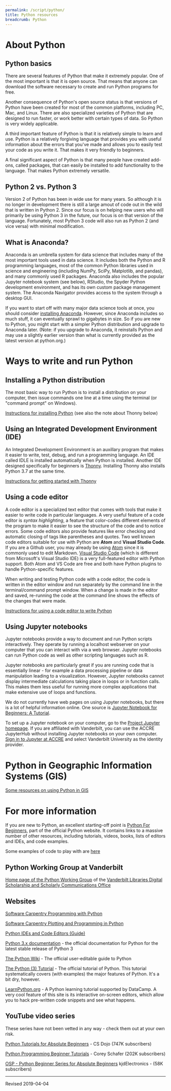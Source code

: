 ```yaml
---
permalink: /script/python/
title: Python resources
breadcrumb: Python
---
```


# About Python

## Python basics

There are several features of Python that make it extremely popular.  One of the most important is that it is open source.  That means that anyone can download the software necessary to create and run Python programs for free.  

Another consequence of Python's open source status is that versions of Python have been created for most of the common platforms, including PC, Mac, and Linux.  There are also specialized varieties of Python that are designed to run faster, or work better with certain types of data.  So Python is very widely applicable.

A third important feature of Python is that it is relatively simple to learn and use.  Python is a relatively forgiving language that provides you with useful information about the errors that you've made and allows you to easily test your code as you write it.  That makes it very friendly to beginners.

A final significant aspect of Python is that many people have created add-ons, called packages, that can easily be installed to add functionality to the language.  That makes Python extremely versatile.

## Python 2 vs. Python 3

Version 2 of Python has been in wide use for many years.  So although it is no longer in development there is still a large amout of code out in the wild that is written in Python 2.  Since our focus is on helping new users who will primarily be using Python 3 in the future, our focus is on that version of the language.  Fortunately, most Python 3 code will also run as Python 2 (and vice versa) with minimal modification.

## What is Anaconda?

Anaconda is an umbrella system for data science that includes many of the most important tools used in data science.  It includes both the Python and R programming languages, most of the common Python libraries used in science and engineering (including NumPy, SciPy, Matplotlib, and pandas), and many commonly used R packages.  Anaconda also includes the popular Jupyter notebook system (see below), RStudio, the Spyder Python development environment, and has its own custom package management system.  The Anaconda Navigator provides access to the system through a desktop GUI. 

If you want to start off with many major data science tools at once, you should consider [installing Anaconda](https://docs.anaconda.com/anaconda/install/).  However, since Anaconda includes so much stuff, it can eventually sprawl to gigabytes in size.  So if you are new to Python, you might start with a simpler Python distribution and upgrade to Anaconda later. (Note: if you upgrade to Anaconda, it reinstalls Python and may use a slightly earlier version than what is currently provided as the latest version at python.org.)

# Ways to write and run Python

## Installing a Python distribution

The most basic way to run Python is to install a distribution on your computer, then issue commands one line at a time using the terminal (or "command prompt" on Windows).  

[Instructions for installing Python](install) (see also the note about Thonny below)

## Using an Integrated Development Environment (IDE)

An Integrated Development Environment is an auxillary program that makes it easier to write, test, debug, and run a programming language.  An IDE called IDLE is installed automatically when Python is installed.  Another IDE designed specifically for beginners is [Thonny](https://thonny.org/). Installing Thonny also installs Python 3.7 at the same time.  

[Instructions for getting started with Thonny](thonny)

## Using a code editor

A code editor is a specialized text editor that comes with tools that make it easier to write code in particular languages.  A very useful feature of a code editor is *syntax highlighting*, a feature that color-codes different elements of the program to make it easier to see the structure of the code and to notice errors.  Some code editors also provide features like error checking and automatic closing of tags like parentheses and quotes.  Two well known code editors suitable for use with Python are **Atom** and **Visual Studio Code**.  If you are a Github user, you may already be using [Atom](https://atom.io/) since it is commonly used to edit Markdown.  [Visual Studio Code](https://code.visualstudio.com/) (which is different from Microsoft's Visual Studio IDE) is a very full-featured editor with Python support.  Both Atom and VS Code are free and both have Python plugins to handle Python-specific features.

When writing and testing Python code with a code editor, the code is written in the editor window and run separately by the command line in the terminal/command prompt window.  When a change is made in the editor and saved, re-running the code at the command line shows the effects of the changes that were made.

[Instructions for using a code editor to write Python](editor)

## Using Jupyter notebooks

Jupyter notebooks provide a way to document and run Python scripts interactively.  They operate by running a localhost webserver on your computer that you can interact with via a web browser.  Jupyter notebooks can run Python code as well as other scripting languages such as R.

Jupyter notebooks are particularly great if you are running code that is essentially linear - for example a data processing pipeline or data manipulation leading to a visualization.  However, Jupyter notebooks cannot display intermediate calculations taking place in loops or in function calls.  This makes them less useful for running more complex applications that make extensive use of loops and functions.

We do not currently have web pages on using Jupyter notebooks, but there is a lot of helpful information online.  One source is [Jupyter Notebook for Beginners: A Tutorial](https://www.dataquest.io/blog/jupyter-notebook-tutorial/).

To set up a Jupyter notebook on your computer, go to the [Project Jupyter homepage](https://jupyter.org/).  If you are affiliated with Vanderbilt, you can use the ACCRE JupyterHub without installing Jupyter notebooks on your own computer. [Sign in to Jupyter at ACCRE](https://jupyter.accre.vanderbilt.edu/hub/login) and select Vanderbilt University as the identity provider.

# Python in Geographic Information Systems (GIS)

[Some resources on using Python in GIS](../../geo/gis/python/)

# For more information

If you are new to Python, an excellent starting-off point is [Python For Beginners](https://www.python.org/about/gettingstarted/), part of the official Python website.  It contains links to a massive number of other resources, including tutorials, videos, books, lists of editors and IDEs, and code examples.

Some examples of code to play with are [here](examples)

## Python Working Group at Vanderbilt

[Home page of the Python Working Group](wg) of the [Vanderbilt Libraries Digital Scholarship and Scholarly Communications Office](https://www.library.vanderbilt.edu/scholarly/)

## Websites

[Software Carpentry Programming with Python](http://swcarpentry.github.io/python-novice-inflammation/)

[Software Carpentry Plotting and Programming in Python](http://swcarpentry.github.io/python-novice-inflammation/)

[Python IDEs and Code Editors (Guide)](https://realpython.com/python-ides-code-editors-guide/)

[Python 3.x documentation](https://docs.python.org/3/) - the official documentation for Python for the latest stable release of Python 3

[The Python Wiki](https://wiki.python.org/moin/) - The official user-editable guide to Python

[The Python (3) Tutorial](https://docs.python.org/3/tutorial/index.html) - The official tutorial of Python.  This tutorial systematically covers (with examples) the major features of Python.  It's a bit dry, however.

[LearnPython.org](https://www.learnpython.org/) - A Python learning tutorial supported by DataCamp.  A very cool feature of this site is its interactive on-screen editors, which allow you to hack pre-written code snippets and see what happens.

## YouTube video series

These series have not been vetted in any way - check them out at your own risk.

[Python Tutorials for Absolute Beginners](https://www.youtube.com/playlist?list=PLBZBJbE_rGRWeh5mIBhD-hhDwSEDxogDg) - CS Dojo (747K subscribers)

[Python Programming Beginner Tutorials](https://www.youtube.com/playlist?list=PL-osiE80TeTskrapNbzXhwoFUiLCjGgY7) - Corey Schafer (202K subscribers)

[OSP - Python Beginner Series for Absolute Beginners](https://www.youtube.com/playlist?list=PLBZBJbE_rGRWeh5mIBhD-hhDwSEDxogDg) kjdElectronics - (58K subscribers)

----
Revised 2019-04-04
